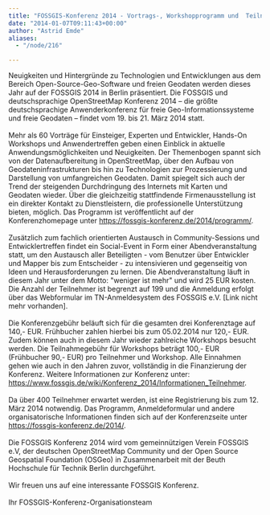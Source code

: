 ```yaml
---
title: "FOSSGIS-Konferenz 2014 - Vortrags-, Workshopprogramm und  Teilnehmeranmeldung online"
date: "2014-01-07T09:11:43+00:00"
author: "Astrid Emde"
aliases:
  - "/node/216"

---
```


<p>Neuigkeiten und Hintergründe zu Technologien und Entwicklungen aus dem Bereich Open-Source-Geo-Software und freien Geodaten werden dieses Jahr auf der FOSSGIS 2014 in Berlin präsentiert. Die FOSSGIS und deutschsprachige OpenStreetMap Konferenz 2014 &ndash; die größte deutschsprachige Anwenderkonferenz für freie Geo-Informationssysteme und freie Geodaten &ndash; findet vom 19. bis 21. März 2014 statt.<br />
	<br />
	Mehr als 60 Vorträge für Einsteiger, Experten und Entwickler, Hands-On Workshops und Anwendertreffen geben einen Einblick in aktuelle Anwendungsmöglichkeiten und Neuigkeiten. Der Themenbogen spannt sich von der Datenaufbereitung in OpenStreetMap, über den Aufbau von Geodateninfrastrukturen bis hin zu Technologien zur Prozessierung und Darstellung von umfangreichen Geodaten. Damit spiegelt sich auch der Trend der steigenden Durchdringung des Internets mit Karten und Geodaten wieder. &Uuml;ber die gleichzeitig stattfindende Firmenausstellung ist ein direkter Kontakt zu Dienstleistern, die professionelle Unterstützung bieten, möglich. Das Programm ist veröffentlicht auf der Konferenzhomepage unter <a class="moz-txt-link-freetext" href="https://fossgis-konferenz.de/2014/programm/">https://fossgis-konferenz.de/2014/programm/</a>.<br />
	<br />
	Zusätzlich zum fachlich orientierten Austausch in Community-Sessions und Entwicklertreffen findet ein Social-Event in Form einer Abendveranstaltung statt, um den Austausch aller Beteiligten - vom Benutzer über Entwickler und Mapper bis zum Entscheider - zu intensivieren und gegenseitig von Ideen und Herausforderungen zu lernen. Die Abendveranstaltung läuft in diesem Jahr unter dem Motto: &quot;weniger ist mehr&quot; und wird 25 EUR kosten. Die Anzahl der Teilnehmer ist begrenzt auf 199 und die Anmeldung erfolgt über das Webformular im TN-Anmeldesystem des FOSSGIS e.V. [Link nicht mehr vorhanden].<br />
	<br />
	Die Konferenzgebühr beläuft sich für die gesamten drei Konferenztage auf 140,- EUR. Frühbucher zahlen hierbei bis zum 05.02.2014 nur 120,- EUR. Zudem können auch in diesem Jahr wieder zahlreiche Workshops besucht werden. Die Teilnahmegebühr für Workshops beträgt 100,- EUR (Frühbucher 90,- EUR) pro Teilnehmer und Workshop. Alle Einnahmen gehen wie auch in den Jahren zuvor, vollständig in die Finanzierung der Konferenz. Weitere Informationen zur Konferenz unter: <a class="moz-txt-link-freetext" href="https://www.fossgis.de/wiki/Konferenz_2014/Informationen_Teilnehmer">https://www.fossgis.de/wiki/Konferenz_2014/Informationen_Teilnehmer</a>.<br />
	<br />
	Da über 400 Teilnehmer erwartet werden, ist eine Registrierung bis zum 12. März 2014 notwendig. Das Programm, Anmeldeformular und andere organisatorische Informationen finden sich auf der Konferenzseite unter <a class="moz-txt-link-freetext" href="https://fossgis-konferenz.de/2014/">https://fossgis-konferenz.de/2014/</a>.<br />
	<br />
	Die FOSSGIS Konferenz 2014 wird vom gemeinnützigen Verein FOSSGIS e.V, der deutschen OpenStreetMap Community und der Open Source Geospatial Foundation (OSGeo) in Zusammenarbeit mit der Beuth Hochschule für Technik Berlin durchgeführt.<br />
	<br />
	Wir freuen uns auf eine interessante FOSSGIS Konferenz.<br />
	<br />
	Ihr FOSSGIS-Konferenz-Organisationsteam</p>
